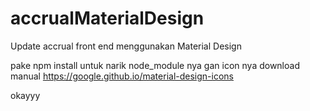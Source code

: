 # accrualMaterialDesign
Update accrual front end menggunakan Material Design

pake npm install untuk narik node_module nya gan
icon nya download manual https://google.github.io/material-design-icons

okayyy
